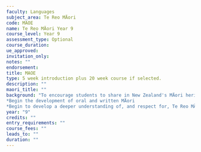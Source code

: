 ```yaml
---
faculty: Languages
subject_area: Te Reo MÄori
code: MAOE
name: Te Reo MÄori Year 9
course_level: Year 9
assessment_type: Optional
course_duration: 
ue_approved: 
invitation_only: 
notes: ""
endorsement: 
title: MAOE
type: 5 week introduction plus 20 week course if selected.
description: ""
maori_title: ""
background: "To encourage students to share in New Zealand's MÄori heritage, arts and crafts. The course will enable them to:
*Begin the development of oral and written MÄori
*Begin to develop a deeper understanding of, and respect for, Te Reo MÄori me ona tikanga"
year: "9"
credits: ""
entry_requirements: ""
course_fees: ""
leads_to: ""
duration: ""
---
```

